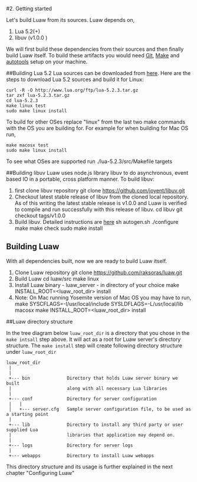 #2. Getting started

Let's build Luaw from its sources. Luaw depends on,

1. Lua 5.2(+)
2. libuv (v1.0.0 )

We will first build these dependencies from their sources and then finally build Luaw itself. To build these artifacts you would need [Git](http://git-scm.com/),  [Make](http://www.gnu.org/software/make/) and [autotools](http://www.gnu.org/software/automake/manual/html_node/Autotools-Introduction.html) setup on your machine.

##Building Lua 5.2
Lua sources can be downloaded from [here](http://www.lua.org/download.html). Here are the steps to download Lua 5.2 sources and build it for Linux:

    curl -R -O http://www.lua.org/ftp/lua-5.2.3.tar.gz
    tar zxf lua-5.2.3.tar.gz
    cd lua-5.2.3
    make linux test
    sudo make linux install

To build for other OSes replace "linux" from the last two make commands with the OS you are building for. For example for when building for Mac OS run,

    make macosx test
    sudo make linux install

To see what OSes are supported run ./lua-5.2.3/src/Makefile targets


##Building libuv
Luaw uses node.js library libuv to do asynchronous, event based IO in a portable, cross platform  manner. To build libuv:

1. first clone libuv repository
        git clone https://github.com/joyent/libuv.git
2. Checkout latest stable release of libuv from the cloned local repository. As of this writing the latest stable release is v1.0.0 and Luaw is verified to compile and run successfully with this release of libuv.
        cd libuv
        git checkout tags/v1.0.0
3. Build libuv. Detailed instructions are [here](https://github.com/joyent/libuv#build-instructions)
        sh autogen.sh
        ./configure
        make
        make check
        sudo make install

## Building Luaw
With all dependencies built, now we are ready to build Luaw itself.

1. Clone Luaw repository
        git clone https://github.com/raksoras/luaw.git
2. Build Luaw
        cd luaw/src
        make linux
3. Install Luaw binary - luaw_server - in directory of your choice
		make INSTALL_ROOT=<luaw_root_dir> install
4. Note: On Mac running Yosemite version of Mac OS you may have to run,
		make SYSCFLAGS=-I/usr/local/include SYSLDFLAGS=-L/usr/local/lib macosx
        make INSTALL_ROOT=<luaw_root_dir> install


##Luaw directory structure

In the tree diagram below `luaw_root_dir` is a directory that you chose in the `make intsall` step above. It will act as a root for Luaw server's directory structure. The `make install` step will create following directory structure under `luaw_root_dir`

```
luaw_root_dir
 |
 |
 +--- bin              Directory that holds Luaw server binary we built
 |                     along with all necessary Lua libraries
 |
 +--- conf             Directory for server configuration
 |   |
 │   +--- server.cfg   Sample server configuration file, to be used as a starting point
 |
 +--- lib              Directory to install any third party or user supplied Lua
 |                     libraries that application may depend on.
 |
 +--- logs             Directory for server logs
 |
 +--- webapps          Directory to install Luaw webapps
```

This directory structure and its usage is further explained in the next chapter "Configuring Luaw"

